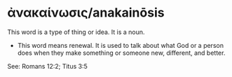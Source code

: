 # ἀνακαίνωσις/anakainōsis
This word is a type of thing or idea. It is a noun.
* This word means renewal. It is used to talk about what God or a person does when they make something or someone new, different, and better.

See: Romans 12:2; Titus 3:5
